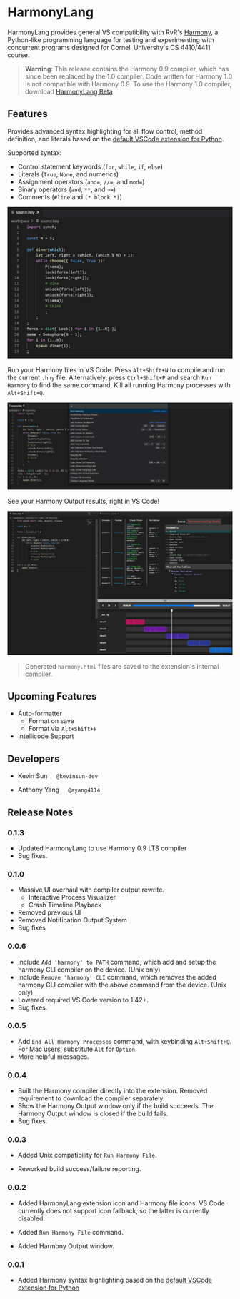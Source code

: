 # HarmonyLang

HarmonyLang provides general VS compatibility with RvR's [Harmony](http://www.cs.cornell.edu/home/rvr/harmony/), a Python-like programming language for testing and experimenting with concurrent programs designed for Cornell University's CS 4410/4411 course.

> **Warning**: This release contains the Harmony 0.9 compiler, which has since been replaced by the 1.0 compiler. Code written for Harmony 1.0 is not compatible with Harmony 0.9. To use the Harmony 1.0 compiler, download [HarmonyLang Beta](https://marketplace.visualstudio.com/items?itemName=kevinsun-dev-cornell.harmonylang-beta).

## Features

Provides advanced syntax highlighting for all flow control, method definition, and literals based on the [default VSCode extension for Python](https://github.com/microsoft/vscode).

Supported syntax:

- Control statement keywords (`for`, `while`, `if`, `else`)
- Literals (`True`, `None`, and numerics)
- Assignment operators (`and=`, `//=`, and `mod=`)
- Binary operators (`and`, `**`, and `>=`)
- Comments (`#line` and `(* block *)`)

![Syntax Highlighting](images/syntax-example.jpg)

Run your Harmony files in VS Code. Press `Alt+Shift+N` to compile and run the current `.hny` file. Alternatively, press `Ctrl+Shift+P` and search `Run Harmony` to find the same command. Kill all running Harmony processes with `Alt+Shift+Q`.

![Command](images/command-example.jpg)

See your Harmony Output results, right in VS Code!

![Harmony Output](images/build-example.jpg)

> Generated `harmony.html` files are saved to the extension's internal compiler.

## Upcoming Features

- Auto-formatter
  - Format on save
  - Format via `Alt+Shift+F`
- Intellicode Support

## Developers

- Kevin Sun     `@kevinsun-dev`

- Anthony Yang     `@ayang4114`

## Release Notes

### 0.1.3
 - Updated HarmonyLang to use Harmony 0.9 LTS compiler
 - Bug fixes.

### 0.1.0
 - Massive UI overhaul with compiler output rewrite.
   - Interactive Process Visualizer
   - Crash Timeline Playback
 - Removed previous UI
 - Removed Notification Output System
 - Bug fixes

### 0.0.6

- Include `Add 'harmony' to PATH` command, which add and setup the harmony CLI compiler on the device. (Unix only)
- Include `Remove 'harmony' CLI` command, which removes the added harmony CLI compiler with the above command from the device. (Unix only)
- Lowered required VS Code version to 1.42+.
- Bug fixes.

### 0.0.5

- Add `End All Harmony Processes` command, with keybinding `Alt+Shift+Q`. For Mac users, substitute `Alt` for `Option`.
- More helpful messages.

### 0.0.4

- Built the Harmony compiler directly into the extension. Removed requirement to download the compiler separately.
- Show the Harmony Output window only if the build succeeds. The Harmony Output window is closed if the build fails.
- Bug fixes.

### 0.0.3

- Added Unix compatibility for `Run Harmony File`.

- Reworked build success/failure reporting.

### 0.0.2

- Added HarmonyLang extension icon and Harmony file icons. VS Code currently does not support icon fallback, so the latter is currently disabled.

- Added `Run Harmony File` command.

- Added Harmony Output window.

### 0.0.1

- Added Harmony syntax highlighting based on the [default VSCode extension for Python](https://github.com/microsoft/vscode)

